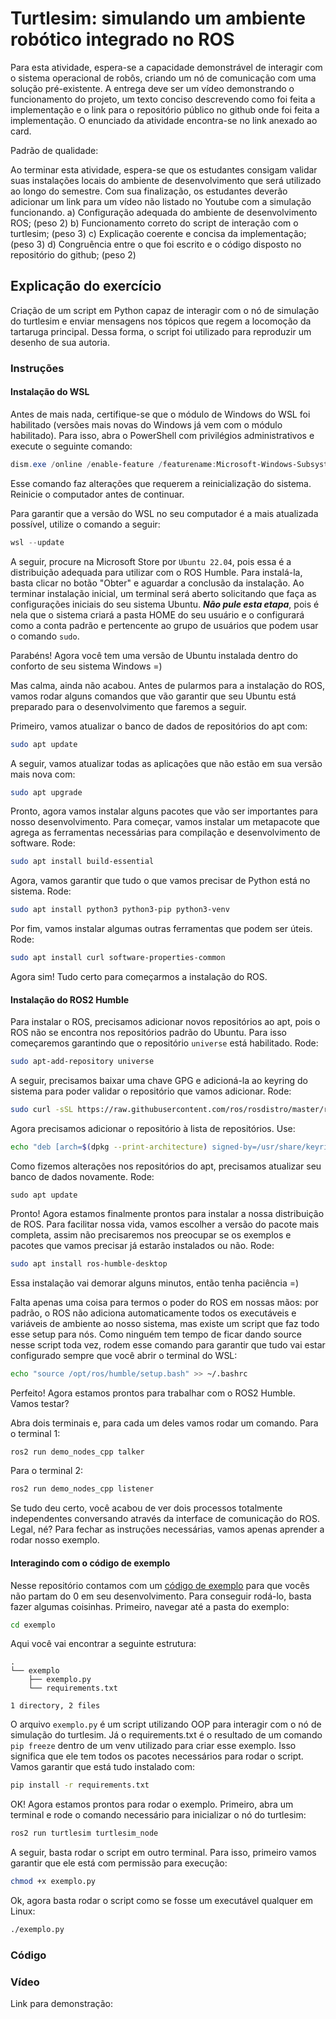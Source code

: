 # Turtlesim: simulando um ambiente robótico integrado no ROS
Para esta atividade, espera-se a capacidade demonstrável de interagir com o sistema operacional de robôs, criando um nó de comunicação com uma solução pré-existente. A entrega deve ser um vídeo demonstrando o funcionamento do projeto, um texto conciso descrevendo como foi feita a implementação e o link para o repositório público no github onde foi feita a implementação. O enunciado da atividade encontra-se no link anexado ao card.

Padrão de qualidade:

Ao terminar esta atividade, espera-se que os estudantes consigam validar suas instalações locais do ambiente de desenvolvimento que será utilizado ao longo do semestre. Com sua finalização, os estudantes deverão adicionar um link para um vídeo não listado no Youtube com a simulação funcionando.
a) Configuração adequada do ambiente de desenvolvimento ROS; (peso 2)
b) Funcionamento correto do script de interação com o turtlesim; (peso 3)
c) Explicação coerente e concisa da implementação; (peso 3)
d) Congruência entre o que foi escrito e o código disposto no repositório do github; (peso 2)

## Explicação do exercício
Criação de um script em Python capaz de interagir com o nó de simulação do turtlesim e enviar mensagens nos tópicos que regem a locomoção da tartaruga principal. Dessa forma, o script foi utilizado para reproduzir um desenho de sua autoria.

### Instruções

#### Instalação do WSL

Antes de mais nada, certifique-se que o módulo de Windows do WSL foi habilitado (versões mais novas do Windows já vem com o módulo habilitado). Para isso, abra o PowerShell com privilégios administrativos e execute o seguinte comando:

```powershell
dism.exe /online /enable-feature /featurename:Microsoft-Windows-Subsystem-Linux /all /norestart
```

Esse comando faz alterações que requerem a reinicialização do sistema. Reinicie o computador antes de continuar.

Para garantir que a versão do WSL no seu computador é a mais atualizada possível, utilize o comando a seguir:
```powershell
wsl --update
```

A seguir, procure na Microsoft Store por `Ubuntu 22.04`, pois essa é a distribuição adequada para utilizar com o ROS Humble. Para instalá-la, basta clicar no botão "Obter" e aguardar a conclusão da instalação. Ao terminar instalação inicial, um terminal será aberto solicitando que faça as configurações iniciais do seu sistema Ubuntu. ***Não pule esta etapa***, pois é nela que o sistema criará a pasta HOME do seu usuário e o configurará como a conta padrão e pertencente ao grupo de usuários que podem usar o comando `sudo`.

Parabéns! Agora você tem uma versão de Ubuntu instalada dentro do conforto de seu sistema Windows =)

Mas calma, ainda não acabou. Antes de pularmos para a instalação do ROS, vamos rodar alguns comandos que vão garantir que seu Ubuntu está preparado para o desenvolvimento que faremos a seguir.

Primeiro, vamos atualizar o banco de dados de repositórios do apt com:
```bash
sudo apt update
```

A seguir, vamos atualizar todas as aplicações que não estão em sua versão mais nova com:
```bash
sudo apt upgrade
```

Pronto, agora vamos instalar alguns pacotes que vão ser importantes para nosso desenvolvimento. Para começar, vamos instalar um metapacote que agrega as ferramentas necessárias para compilação e desenvolvimento de software. Rode:
```bash
sudo apt install build-essential
```

Agora, vamos garantir que tudo o que vamos precisar de Python está no sistema. Rode:
```bash
sudo apt install python3 python3-pip python3-venv
```

Por fim, vamos instalar algumas outras ferramentas que podem ser úteis. Rode:
```bash
sudo apt install curl software-properties-common
```

Agora sim! Tudo certo para começarmos a instalação do ROS.

#### Instalação do ROS2 Humble

Para instalar o ROS, precisamos adicionar novos repositórios ao apt, pois o ROS não se encontra nos repositórios padrão do Ubuntu. Para isso começaremos garantindo que o repositório `universe` está habilitado. Rode:

```bash
sudo apt-add-repository universe
```

A seguir, precisamos baixar uma chave GPG e adicioná-la ao keyring do sistema para poder validar o repositório que vamos adicionar. Rode:
```bash
sudo curl -sSL https://raw.githubusercontent.com/ros/rosdistro/master/ros.key -o /usr/share/keyrings/ros-archive-keyring.gpg
```

Agora precisamos adicionar o repositório à lista de repositórios. Use:
```bash
echo "deb [arch=$(dpkg --print-architecture) signed-by=/usr/share/keyrings/ros-archive-keyring.gpg] http://packages.ros.org/ros2/ubuntu $(. /etc/os-release && echo $UBUNTU_CODENAME) main" | sudo tee /etc/apt/sources.list.d/ros2.list > /dev/null
```

Como fizemos alterações nos repositórios do apt, precisamos atualizar seu banco de dados novamente. Rode:

```
sudo apt update
```

Pronto! Agora estamos finalmente prontos para instalar a nossa distribuição de ROS. Para facilitar nossa vida, vamos escolher a versão do pacote mais completa, assim não precisaremos nos preocupar se os exemplos e pacotes que vamos precisar já estarão instalados ou não. Rode:

```bash
sudo apt install ros-humble-desktop
```

Essa instalação vai demorar alguns minutos, então tenha paciência =)

Falta apenas uma coisa para termos o poder do ROS em nossas mãos: por padrão, o ROS não adiciona automaticamente todos os executáveis e variáveis de ambiente ao nosso sistema, mas existe um script que faz todo esse setup para nós. Como ninguém tem tempo de ficar dando source nesse script toda vez, rodem esse comando para garantir que tudo vai estar configurado sempre que você abrir o terminal do WSL:

```bash
echo "source /opt/ros/humble/setup.bash" >> ~/.bashrc
```

Perfeito! Agora estamos prontos para trabalhar com o ROS2 Humble. Vamos testar?

Abra dois terminais e, para cada um deles vamos rodar um comando. Para o terminal 1:

```bash
ros2 run demo_nodes_cpp talker
```

Para o terminal 2:
```bash
ros2 run demo_nodes_cpp listener
```

Se tudo deu certo, você acabou de ver dois processos totalmente independentes conversando através da interface de comunicação do ROS. Legal, né? Para fechar as instruções necessárias, vamos apenas aprender a rodar nosso exemplo.

#### Interagindo com o código de exemplo

Nesse repositório contamos com um [código de exemplo](./exemplo) para que vocês não partam do 0 em seu desenvolvimento. Para conseguir rodá-lo, basta fazer algumas coisinhas. Primeiro, navegar até a pasta do exemplo:

```bash
cd exemplo
```

Aqui você vai encontrar a seguinte estrutura:
```
.
└── exemplo
    ├── exemplo.py
    └── requirements.txt

1 directory, 2 files
```

O arquivo `exemplo.py` é um script utilizando OOP para interagir com o nó de simulação do turtlesim. Já o requirements.txt é o resultado de um comando `pip freeze` dentro de um venv utilizado para criar esse exemplo. Isso significa que ele tem todos os pacotes necessários para rodar o script. Vamos garantir que está tudo instalado com: 

```bash
pip install -r requirements.txt
```

OK! Agora estamos prontos para rodar o exemplo. Primeiro, abra um terminal e rode o comando necessário para inicializar o nó do turtlesim:
```bash
ros2 run turtlesim turtlesim_node
```

A seguir, basta rodar o script em outro terminal. Para isso, primeiro vamos garantir que ele está com permissão para execução:

```bash
chmod +x exemplo.py
```

Ok, agora basta rodar o script como se fosse um executável qualquer em Linux:

```bash
./exemplo.py
```

### Código


### Vídeo
Link para demonstração: 
